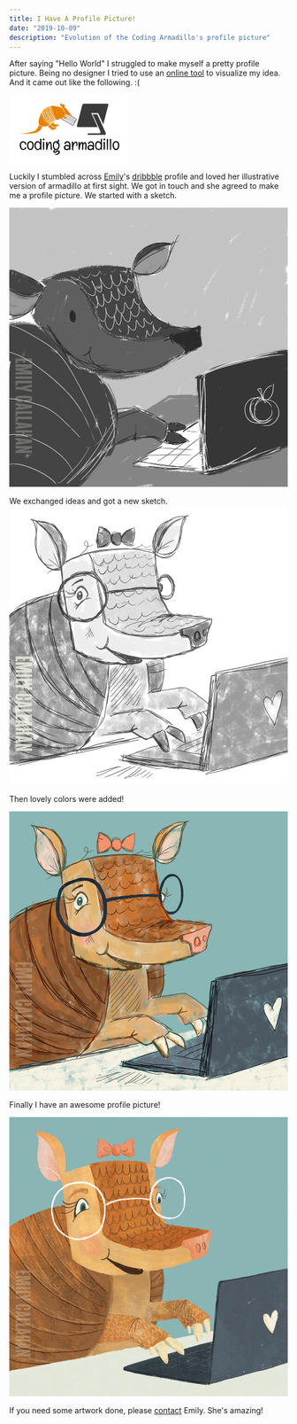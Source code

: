 ```yaml
---
title: I Have A Profile Picture!
date: "2019-10-09"
description: "Evolution of the Coding Armadillo's profile picture"
---
```


After saying "Hello World" I struggled to make myself a pretty profile picture.
Being no designer I tried to use an [online tool](https://www.freelogodesign.org/) to visualize my idea.
And it came out like the following. :(

![concept](Coding-Armadillo-concept.png)

Luckily I stumbled across [Emily](https://emcallahan.com/)'s [dribbble](https://dribbble.com/emily-callahan) profile and loved her illustrative version of armadillo at first sight.
We got in touch and she agreed to make me a profile picture.
We started with a sketch.

![sketch1](Coding-Armadillo-sketch1-emcallahan-wm.jpg)

We exchanged ideas and got a new sketch.
![sketch2](Coding-Armadillo-sketch2-emcallahan-wm.jpg)

Then lovely colors were added!

![color-rough](Coding-Armadillo-color-rough-emcallahan--wm.jpg)

Finally I have an awesome profile picture!

![final](Coding-Armadillo-final-emcallahan-wm.jpg)

If you need some artwork done, please [contact](https://emcallahan.com/contact) Emily. She's amazing!
